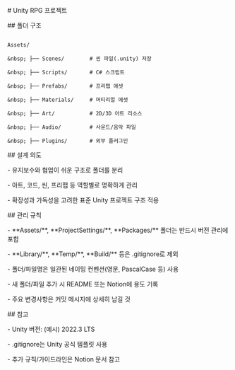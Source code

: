 \# Unity RPG 프로젝트



\## 폴더 구조



```

Assets/

&nbsp; ├── Scenes/        # 씬 파일(.unity) 저장

&nbsp; ├── Scripts/       # C# 스크립트

&nbsp; ├── Prefabs/       # 프리팹 에셋

&nbsp; ├── Materials/     # 머티리얼 에셋

&nbsp; ├── Art/           # 2D/3D 아트 리소스

&nbsp; ├── Audio/         # 사운드/음악 파일

&nbsp; ├── Plugins/       # 외부 플러그인

```



\## 설계 의도

\- 유지보수와 협업이 쉬운 구조로 폴더를 분리

\- 아트, 코드, 씬, 프리팹 등 역할별로 명확하게 관리

\- 확장성과 가독성을 고려한 표준 Unity 프로젝트 구조 적용



\## 관리 규칙

\- \*\*Assets/\*\*, \*\*ProjectSettings/\*\*, \*\*Packages/\*\* 폴더는 반드시 버전 관리에 포함

\- \*\*Library/\*\*, \*\*Temp/\*\*, \*\*Build/\*\* 등은 .gitignore로 제외

\- 폴더/파일명은 일관된 네이밍 컨벤션(영문, PascalCase 등) 사용

\- 새 폴더/파일 추가 시 README 또는 Notion에 용도 기록

\- 주요 변경사항은 커밋 메시지에 상세히 남길 것



\## 참고

\- Unity 버전: (예시) 2022.3 LTS

\- .gitignore는 Unity 공식 템플릿 사용

\- 추가 규칙/가이드라인은 Notion 문서 참고



